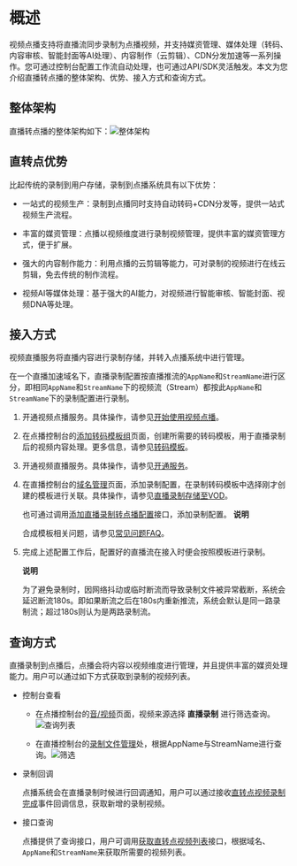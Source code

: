 概述 
=======================

视频点播支持将直播流同步录制为点播视频，并支持媒资管理、媒体处理（转码、内容审核、智能封面等AI处理）、内容制作（云剪辑）、CDN分发加速等一系列操作。您可通过控制台配置工作流自动处理，也可通过API/SDK灵活触发。本文为您介绍直播转点播的整体架构、优势、接入方式和查询方式。

整体架构 
-------------------------

直播转点播的整体架构如下：![整体架构](https://static-aliyun-doc.oss-accelerate.aliyuncs.com/assets/img/zh-CN/8230326061/p183806.png)

直转点优势 
--------------------------

比起传统的录制到用户存储，录制到点播系统具有以下优势：

* 一站式的视频生产：录制到点播同时支持自动转码+CDN分发等，提供一站式视频生产流程。

  

* 丰富的媒资管理：点播以视频维度进行录制视频管理，提供丰富的媒资管理方式，便于扩展。

  

* 强大的内容制作能力：利用点播的云剪辑等能力，可对录制的视频进行在线云剪辑，免去传统的制作流程。

  

* 视频AI等媒体处理：基于强大的AI能力，对视频进行智能审核、智能封面、视频DNA等处理。

  




接入方式 
-------------------------

视频直播服务将直播内容进行录制存储，并转入点播系统中进行管理。

在一个直播加速域名下，直播录制配置按直播推流的`AppName`和`StreamName`进行区分，即相同`AppName`和`StreamName`下的视频流（Stream）都按此`AppName`和`StreamName`下的录制配置进行录制。 

1. 开通视频点播服务。具体操作，请参见[开始使用视频点播](/cn.zh-CN/快速入门/开始使用视频点播.md)。

   

2. 在点播控制台的[添加转码模板组](https://vod.console.aliyun.com/#/settings/transcode/add)页面，创建所需要的转码模板，用于直播录制后的视频内容处理。更多信息，请参见[转码模板](/cn.zh-CN/开发指南/媒体处理/音视频转码.md)。

   

3. 开通视频直播服务。具体操作，请参见[开通服务](/cn.zh-CN/产品计费/计费相关操作/开通与购买视频直播.md)。

   

4. 在直播控制台的[域名管理](https://live.console.aliyun.com//domain/list#/domain/list)页面，添加录制配置，在录制转码模板中选择刚才创建的模板进行关联。具体操作，请参见[直播录制存储至VOD](/cn.zh-CN/控制台指南/域名管理/录制管理/录制存储至VOD.md)。

   也可通过调用[添加直播录制转点播配置](/cn.zh-CN/API参考/直播录制存储至VOD/添加直播录制转点播配置.md)接口，添加录制配置。
   **说明**

   合成模板相关问题，请参见[常见问题FAQ](/cn.zh-CN/开发指南/直播转点播/常见问题FAQ.md)。
   

5. 完成上述配置工作后，配置好的直播流在接入时便会按照模板进行录制。

   **说明**

   为了避免录制时，因网络抖动或临时断流而导致录制文件被异常截断，系统会延迟断流180s。即如果断流之后在180s内重新推流，系统会默认是同一路录制流；超过180s则认为是两路录制流。
   




查询方式 
-------------------------

直播录制到点播后，点播会将内容以视频维度进行管理，并且提供丰富的媒资处理能力。用户可以通过如下方式获取到录制的视频列表。

* 控制台查看

  * 在点播控制台的[音/视频](https://vod.console.aliyun.com/?/media/video/list#/media/video/list)页面，视频来源选择 **直播录制** 进行筛选查询。![查询列表](https://static-aliyun-doc.oss-accelerate.aliyuncs.com/assets/img/zh-CN/9230326061/p183815.png)

    
  
  * 在直播控制台的[录制文件管理](https://live.console.aliyun.com/#/live/record)处，根据AppName与StreamName进行查询。![筛选](https://static-aliyun-doc.oss-accelerate.aliyuncs.com/assets/img/zh-CN/9230326061/p183816.png)

    
  

  

* 录制回调

  点播系统会在直播录制时候进行回调通知，用户可以通过接收[直转点视频录制完成](/cn.zh-CN/开发指南/事件通知/事件列表/直转点视频录制完成.md)事件回调信息，获取新增的录制视频。
  

* 接口查询

  点播提供了查询接口，用户可调用[获取直转点视频列表](/cn.zh-CN/服务端API/直播转点播/获取直转点视频列表.md)接口，根据域名、`AppName`和`StreamName`来获取所需要的视频列表。
  



